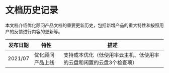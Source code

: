 # 文档历史记录

本文档介绍优化顾问产品文档的重要更新历史，包括新增产品的重大特性和按照用户的反馈进行内容的更新等。

| 发布日期 | 特性             | 描述                                                         |
| -------- | ---------------- | ------------------------------------------------------------ |
| 2021/07  | 优化顾问产品上线 | 支持成本优化（低使用率云主机、低使用率的云盘和闲置的云盘3个检查项） |


